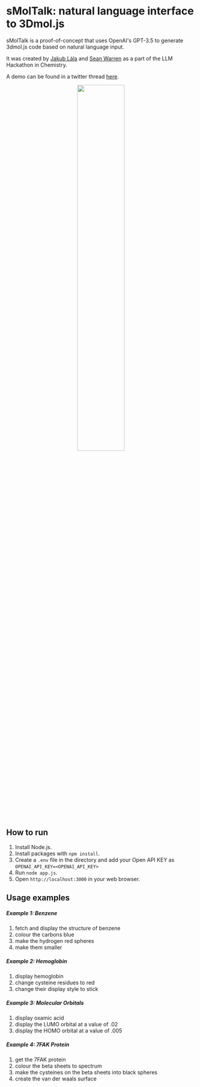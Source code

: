 # sMolTalk: natural language interface to 3Dmol.js
sMolTalk is a proof-of-concept that uses OpenAI's GPT-3.5 to generate 3dmol.js code based on natural language input. 

It was created by [Jakub Lála](https://github.com/jakublala) and [Sean Warren](https://github.com/seankwarren) as a part of the LLM Hackathon in Chemistry.

A demo can be found in a twitter thread [here](https://twitter.com/jakublala/status/1641446457998974979).

<p align="center">
<img src="https://user-images.githubusercontent.com/68380659/232779040-de62bf38-9bfb-476a-9b17-ad2e8886f206.png" width="50%">
</p>

## How to run

1. Install Node.js.
2. Install packages with `npm install`.
3. Create a `.env` file in the directory and add your Open API KEY as `OPENAI_API_KEY=<OPENAI_API_KEY>`
4. Run `node app.js`.
5. Open `http://localhost:3000` in your web browser.

## Usage examples

##### Example 1: Benzene
1. fetch and display the structure of benzene
2. colour the carbons blue
3. make the hydrogen red spheres
4. make them smaller

##### Example 2: Hemoglobin
1. display hemoglobin
3. change cysteine residues to red
4. change their display style to stick

##### Example 3: Molecular Orbitals
1. display oxamic acid
2. display the LUMO orbital at a value of .02
3. display the HOMO orbital at a value of .005

##### Example 4: 7FAK Protein
1. get the 7FAK protein
2. colour the beta sheets to spectrum
3. make the cysteines on the beta sheets into black spheres
4. create the van der waals surface
